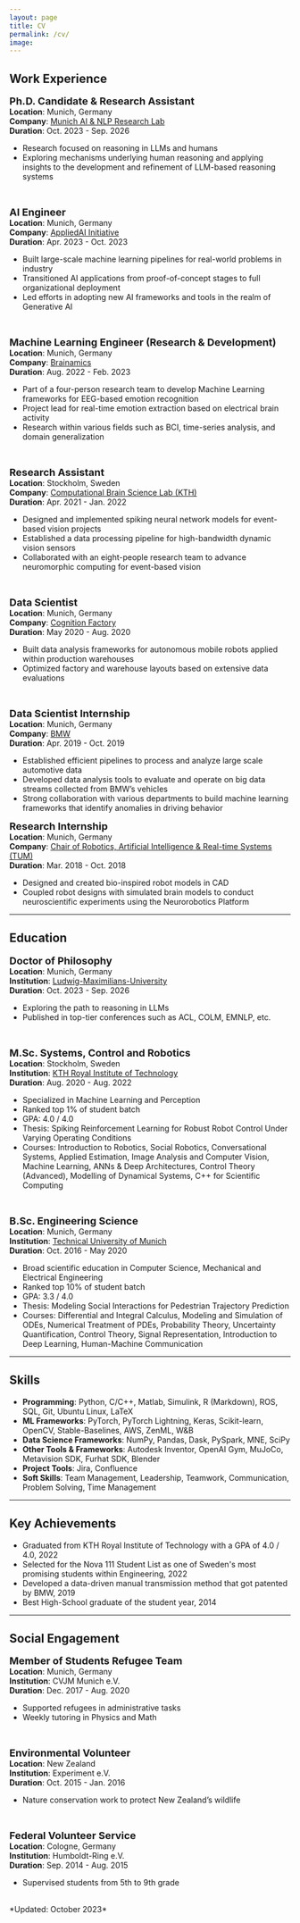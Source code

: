 ```yaml
---
layout: page
title: CV
permalink: /cv/
image:
---
```


## Work Experience

<span style="font-size: 18px;">**Ph.D. Candidate & Research Assistant**</span>  
**Location**: Munich, Germany  
**Company**: [Munich AI & NLP Research Lab](https://mainlp.github.io/)  
**Duration**: Oct. 2023 - Sep. 2026

- Research focused on reasoning in LLMs and humans
- Exploring mechanisms underlying human reasoning and applying insights to the development and refinement of LLM-based reasoning systems

<br/>

<span style="font-size: 18px;">**AI Engineer**</span>  
**Location**: Munich, Germany  
**Company**: [AppliedAI Initiative](https://www.appliedai.de/en)  
**Duration**: Apr. 2023 - Oct. 2023

- Built large-scale machine learning pipelines for real-world problems in industry
- Transitioned AI applications from proof-of-concept stages to full organizational deployment
- Led efforts in adopting new AI frameworks and tools in the realm of Generative AI

<br/>

<span style="font-size: 18px;">**Machine Learning Engineer (Research & Development)**</span>  
**Location**: Munich, Germany  
**Company**: [Brainamics](https://brainamics.de/)  
**Duration**: Aug. 2022 - Feb. 2023

- Part of a four-person research team to develop Machine Learning frameworks for EEG-based emotion recognition
- Project lead for real-time emotion extraction based on electrical brain activity
- Research within various fields such as BCI, time-series analysis, and domain generalization

<br/>

<span style="font-size: 18px;">**Research Assistant**</span>  
**Location**: Stockholm, Sweden  
**Company**: [Computational Brain Science Lab (KTH)](https://www.kth.se/cs/cst/research/computational-brain-science-1.779076)  
**Duration**: Apr. 2021 - Jan. 2022  

- Designed and implemented spiking neural network models for event-based vision projects
- Established a data processing pipeline for high-bandwidth dynamic vision sensors
- Collaborated with an eight-people research team to advance neuromorphic computing for event-based vision

<br/>

<span style="font-size: 18px;">**Data Scientist**</span>  
**Location**: Munich, Germany  
**Company**: [Cognition Factory](https://cognitionfactory.com/)  
**Duration**: May 2020 - Aug. 2020  

- Built data analysis frameworks for autonomous mobile robots applied within production warehouses
- Optimized factory and warehouse layouts based on extensive data evaluations

<br/>

<span style="font-size: 18px;">**Data Scientist Internship**</span>  
**Location**: Munich, Germany  
**Company**: [BMW](https://www.bmwgroup.com/en.html)  
**Duration**: Apr. 2019 - Oct. 2019

- Established efficient pipelines to process and analyze large scale automotive data
- Developed data analysis tools to evaluate and operate on big data streams collected from BMW’s vehicles
- Strong collaboration with various departments to build machine learning frameworks that identify anomalies in driving behavior

<span style="font-size: 18px;">**Research Internship**</span>  
**Location**: Munich, Germany  
**Company**: [Chair of Robotics, Artificial Intelligence & Real-time Systems (TUM)](https://www.ce.cit.tum.de/en/air/home/)  
**Duration**: Mar. 2018 - Oct. 2018  

- Designed and created bio-inspired robot models in CAD
- Coupled robot designs with simulated brain models to conduct neuroscientific experiments using the Neurorobotics Platform

---

## Education

<span style="font-size: 18px;">**Doctor of Philosophy**</span>  
**Location**: Munich, Germany  
**Institution**: [Ludwig-Maximilians-University](https://www.lmu.de/en/index.html)  
**Duration**: Oct. 2023 - Sep. 2026  

- Exploring the path to reasoning in LLMs
- Published in top-tier conferences such as ACL, COLM, EMNLP, etc.

<br/>

<span style="font-size: 18px;">**M.Sc. Systems, Control and Robotics**</span>  
**Location**: Stockholm, Sweden  
**Institution**: [KTH Royal Institute of Technology](https://www.kth.se/en/studies/master/systems-control-robotics/msc-systems-control-and-robotics-1.8733)  
**Duration**: Aug. 2020 - Aug. 2022  

- Specialized in Machine Learning and Perception
- Ranked top 1% of student batch
- GPA: 4.0 / 4.0
- Thesis: Spiking Reinforcement Learning for Robust Robot Control Under Varying Operating Conditions
- Courses: Introduction to Robotics, Social Robotics, Conversational Systems, Applied Estimation, Image Analysis and Computer Vision, Machine Learning, ANNs & Deep Architectures, Control Theory (Advanced), Modelling of Dynamical Systems, C++ for Scientific Computing

<br/>

<span style="font-size: 18px;">**B.Sc. Engineering Science**</span>  
**Location**: Munich, Germany  
**Institution**: [Technical University of Munich](https://www.tum.de/en/studies/degree-programs/detail/engineering-science-bachelor-of-science-bsc)  
**Duration**: Oct. 2016 - May 2020  

- Broad scientific education in Computer Science, Mechanical and Electrical Engineering
- Ranked top 10% of student batch
- GPA: 3.3 / 4.0
- Thesis: Modeling Social Interactions for Pedestrian Trajectory Prediction
- Courses: Differential and Integral Calculus, Modeling and Simulation of ODEs, Numerical Treatment of PDEs, Probability Theory, Uncertainty Quantification, Control Theory, Signal Representation, Introduction to Deep Learning, Human-Machine Communication

---

## Skills
- **Programming**: Python, C/C++, Matlab, Simulink, R (Markdown), ROS, SQL, Git, Ubuntu Linux, LaTeX
- **ML Frameworks**: PyTorch, PyTorch Lightning, Keras, Scikit-learn, OpenCV, Stable-Baselines, AWS, ZenML, W&B
- **Data Science Frameworks**: NumPy, Pandas, Dask, PySpark, MNE, SciPy
- **Other Tools & Frameworks**: Autodesk Inventor, OpenAI Gym, MuJoCo, Metavision SDK, Furhat SDK, Blender
- **Project Tools**: Jira, Confluence
- **Soft Skills**: Team Management, Leadership, Teamwork, Communication, Problem Solving, Time Management

---

## Key Achievements
- Graduated from KTH Royal Institute of Technology with a GPA of 4.0 / 4.0, 2022
- Selected for the Nova 111 Student List as one of Sweden's most promising students within Engineering, 2022
- Developed a data-driven manual transmission method that got patented by BMW, 2019
- Best High-School graduate of the student year, 2014

---

## Social Engagement

<span style="font-size: 18px;">**Member of Students Refugee Team**</span>  
**Location**: Munich, Germany  
**Institution**: CVJM Munich e.V.  
**Duration**: Dec. 2017 - Aug. 2020  
- Supported refugees in administrative tasks
- Weekly tutoring in Physics and Math

<br/>

<span style="font-size: 18px;">**Environmental Volunteer**</span>  
**Location**: New Zealand  
**Institution**: Experiment e.V.   
**Duration**: Oct. 2015 - Jan. 2016  
- Nature conservation work to protect New Zealand’s wildlife

<br/>

<span style="font-size: 18px;">**Federal Volunteer Service**</span>   
**Location**: Cologne, Germany  
**Institution**: Humboldt-Ring e.V.  
**Duration**: Sep. 2014 - Aug. 2015  
- Supervised students from 5th to 9th grade

<br>
*Updated: October 2023*
